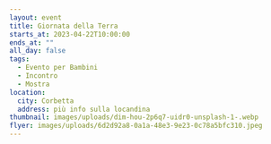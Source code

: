 ```yaml
---
layout: event
title: Giornata della Terra
starts_at: 2023-04-22T10:00:00
ends_at: ""
all_day: false
tags:
  - Evento per Bambini
  - Incontro
  - Mostra
location:
  city: Corbetta
  address: più info sulla locandina
thumbnail: images/uploads/dim-hou-2p6q7-uidr0-unsplash-1-.webp
flyer: images/uploads/6d2d92a8-0a1a-48e3-9e23-0c78a5bfc310.jpeg
---
```

